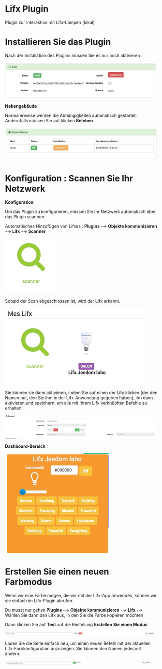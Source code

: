 # Lifx Plugin 

Plugin zur Interaktion mit Lifx-Lampen (lokal)

# Installieren Sie das Plugin 

Nach der Installation des Plugins müssen Sie es nur noch aktivieren :

![doc lifx 1](./images/doc_lifx_1.png)

**Nebengebäude**

Normalerweise werden die Abhängigkeiten automatisch gestartet. Andernfalls müssen Sie auf klicken **Beleben**

![doc lifx 2](./images/doc_lifx_2.png)

# Konfiguration : Scannen Sie Ihr Netzwerk 

**Konfiguration**

Um das Plugin zu konfigurieren, müssen Sie Ihr Netzwerk automatisch über das Plugin scannen.

Automatisches Hinzufügen von Lifxes : **Plugins** -→ **Objekte kommunizieren** -→ **Lifx** -→ **Scanner**

![doc lifx 3](./images/doc_lifx_3.png)

Sobald der Scan abgeschlossen ist, wird der Lifx erkannt.

![doc lifx 4](./images/doc_lifx_4.png)

Sie können sie dann aktivieren, indem Sie auf einen der Lifx klicken (der den Namen hat, den Sie ihm in der Lifx-Anwendung gegeben haben), ihn dann aktivieren und speichern, um alle mit Ihrem Lifx verknüpften Befehle zu erhalten.

![doc lifx 5](./images/doc_lifx_5.png)

**Dashboard-Bereich** :

![doc lifx 6](./images/doc_lifx_6.png)

# Erstellen Sie einen neuen Farbmodus 

Wenn wir eine Farbe mögen, die wir mit der Lifx-App anwenden, können wir sie einfach im Lifx-Plugin abrufen.

Du musst nur gehen **Plugins** -→ **Objekte kommunizieren** -→ **Lifx** -→ Wählen Sie dann den Lifx aus, in den Sie die Farbe kopieren möchten

Dann klicken Sie auf **Test** auf die Bestellung **Erstellen Sie einen Modus**

![doc lifx 7](./images/doc_lifx_7.png)

Laden Sie die Seite einfach neu, um einen neuen Befehl mit der aktuellen Lifx-Farbkonfiguration anzuzeigen. Sie können den Namen jederzeit ändern.

![doc lifx 8](./images/doc_lifx_8.png)
